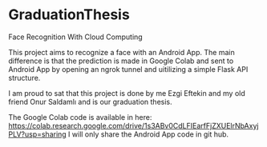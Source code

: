 # GraduationThesis
Face Recognition With Cloud Computing

This project aims to recognize a face with an Android App. The main difference is that the prediction is made in Google Colab and sent to Android App by opening an ngrok tunnel and uitilizing a simple Flask API structure.

I am proud to sat that this project is done by me Ezgi Eftekin and my old friend Onur Saldamlı and is our graduation thesis.

The Google Colab code is available in here: https://colab.research.google.com/drive/1s3ABv0CdLFIEarfFjZXUElrNbAxyjPLV?usp=sharing
I will only share the Android App code in git hub.
